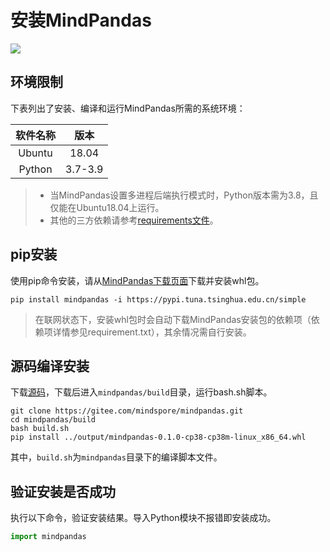 # 安装MindPandas

<a href="https://gitee.com/mindspore/docs/blob/master/docs/mindpandas/docs/source_zh_cn/mindpandas_install.md" target="_blank"><img src="https://mindspore-website.obs.cn-north-4.myhuaweicloud.com/website-images/master/resource/_static/logo_source.png"></a>

## 环境限制

下表列出了安装、编译和运行MindPandas所需的系统环境：

| 软件名称 |  版本   |
| :------: | :-----: |
|  Ubuntu  |  18.04  |
|  Python  | 3.7-3.9 |

> - 当MindPandas设置多进程后端执行模式时，Python版本需为3.8，且仅能在Ubuntu18.04上运行。
> - 其他的三方依赖请参考[requirements文件](https://gitee.com/mindspore/mindpandas/blob/master/requirements.txt)。

## pip安装

使用pip命令安装，请从[MindPandas下载页面](https://www.mindspore.cn/versions)下载并安装whl包。

 ```shell
pip install mindpandas -i https://pypi.tuna.tsinghua.edu.cn/simple
 ```

> 在联网状态下，安装whl包时会自动下载MindPandas安装包的依赖项（依赖项详情参见requirement.txt），其余情况需自行安装。

## 源码编译安装

下载[源码](https://gitee.com/mindspore/mindpandas.git)，下载后进入`mindpandas/build`目录，运行bash.sh脚本。

```shell
git clone https://gitee.com/mindspore/mindpandas.git
cd mindpandas/build
bash build.sh
pip install ../output/mindpandas-0.1.0-cp38-cp38m-linux_x86_64.whl
```

其中，`build.sh`为`mindpandas`目录下的编译脚本文件。

## 验证安装是否成功

执行以下命令，验证安装结果。导入Python模块不报错即安装成功。

```python
import mindpandas
```